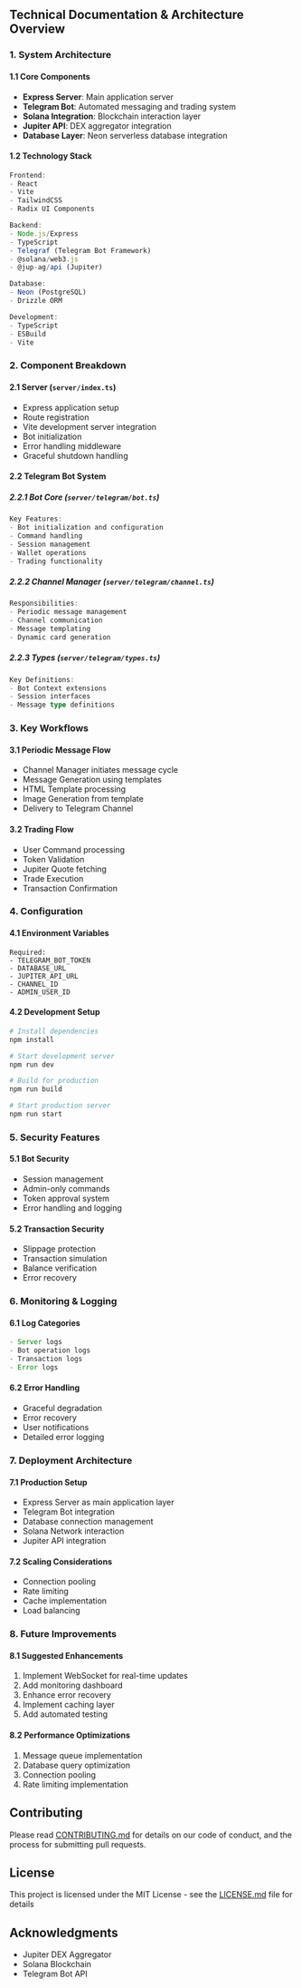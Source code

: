 ## Technical Documentation & Architecture Overview

### 1. System Architecture

#### 1.1 Core Components
- **Express Server**: Main application server
- **Telegram Bot**: Automated messaging and trading system
- **Solana Integration**: Blockchain interaction layer
- **Jupiter API**: DEX aggregator integration
- **Database Layer**: Neon serverless database integration

#### 1.2 Technology Stack
```typescript
Frontend:
- React
- Vite
- TailwindCSS
- Radix UI Components

Backend:
- Node.js/Express
- TypeScript
- Telegraf (Telegram Bot Framework)
- @solana/web3.js
- @jup-ag/api (Jupiter)

Database:
- Neon (PostgreSQL)
- Drizzle ORM

Development:
- TypeScript
- ESBuild
- Vite
```

### 2. Component Breakdown

#### 2.1 Server (`server/index.ts`)
- Express application setup
- Route registration
- Vite development server integration
- Bot initialization
- Error handling middleware
- Graceful shutdown handling

#### 2.2 Telegram Bot System

##### 2.2.1 Bot Core (`server/telegram/bot.ts`)
```typescript
Key Features:
- Bot initialization and configuration
- Command handling
- Session management
- Wallet operations
- Trading functionality
```

##### 2.2.2 Channel Manager (`server/telegram/channel.ts`)
```typescript
Responsibilities:
- Periodic message management
- Channel communication
- Message templating
- Dynamic card generation
```

##### 2.2.3 Types (`server/telegram/types.ts`)
```typescript
Key Definitions:
- Bot Context extensions
- Session interfaces
- Message type definitions
```

### 3. Key Workflows

#### 3.1 Periodic Message Flow
- Channel Manager initiates message cycle
- Message Generation using templates
- HTML Template processing
- Image Generation from template
- Delivery to Telegram Channel

#### 3.2 Trading Flow
- User Command processing
- Token Validation
- Jupiter Quote fetching
- Trade Execution
- Transaction Confirmation

### 4. Configuration

#### 4.1 Environment Variables
```env
Required:
- TELEGRAM_BOT_TOKEN
- DATABASE_URL
- JUPITER_API_URL
- CHANNEL_ID
- ADMIN_USER_ID
```

#### 4.2 Development Setup
```bash
# Install dependencies
npm install

# Start development server
npm run dev

# Build for production
npm run build

# Start production server
npm run start
```

### 5. Security Features

#### 5.1 Bot Security
- Session management
- Admin-only commands
- Token approval system
- Error handling and logging

#### 5.2 Transaction Security
- Slippage protection
- Transaction simulation
- Balance verification
- Error recovery

### 6. Monitoring & Logging

#### 6.1 Log Categories
```typescript
- Server logs
- Bot operation logs
- Transaction logs
- Error logs
```

#### 6.2 Error Handling
- Graceful degradation
- Error recovery
- User notifications
- Detailed error logging

### 7. Deployment Architecture

#### 7.1 Production Setup
- Express Server as main application layer
- Telegram Bot integration
- Database connection management
- Solana Network interaction
- Jupiter API integration

#### 7.2 Scaling Considerations
- Connection pooling
- Rate limiting
- Cache implementation
- Load balancing

### 8. Future Improvements

#### 8.1 Suggested Enhancements
1. Implement WebSocket for real-time updates
2. Add monitoring dashboard
3. Enhance error recovery
4. Implement caching layer
5. Add automated testing

#### 8.2 Performance Optimizations
1. Message queue implementation
2. Database query optimization
3. Connection pooling
4. Rate limiting implementation

## Contributing

Please read [CONTRIBUTING.md](CONTRIBUTING.md) for details on our code of conduct, and the process for submitting pull requests.

## License

This project is licensed under the MIT License - see the [LICENSE.md](LICENSE.md) file for details

## Acknowledgments

* Jupiter DEX Aggregator
* Solana Blockchain
* Telegram Bot API